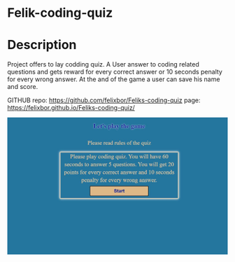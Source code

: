 # Felik-coding-quiz
# Description
Project offers  to lay codding quiz. A  User answer to coding related questions and gets reward for every correct answer or 10 seconds penalty for every wrong answer. At the and of the game a user can save his   name and score.

GITHUB repo: https://github.com/felixbor/Feliks-coding-quiz
page: https://felixbor.github.io/Feliks-coding-quiz/

![screenshot](./screenshot.JPG)
